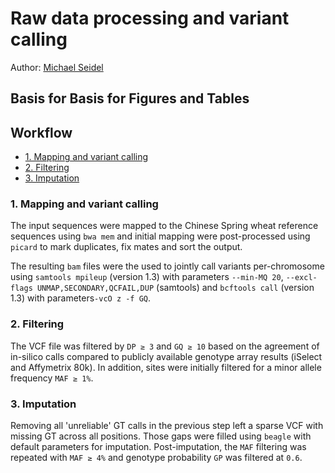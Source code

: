 # Raw data processing and variant calling

Author: [Michael Seidel](mailto:michael.seidel@helmholtz-muenchen.de)

## Basis for Basis for Figures and Tables

## Workflow

* [1. Mapping and variant calling](#1-mapping-and-variant-calling)
* [2. Filtering](#2-filtering)
* [3. Imputation](#3-imputation)

### 1. Mapping and variant calling

The input sequences were mapped to the Chinese Spring wheat reference sequences
using `bwa mem` and initial mapping were post-processed using `picard` to mark
duplicates, fix mates and sort the output.

The resulting `bam` files were the used to jointly call variants per-chromosome
using `samtools mpileup` (version 1.3) with parameters `--min-MQ 20`,
`--excl-flags UNMAP,SECONDARY,QCFAIL,DUP` (samtools) and `bcftools call`
(version 1.3) with parameters`-vcO z -f GQ`.

### 2. Filtering

The VCF file was filtered by `DP ≥ 3` and `GQ ≥ 10` based on the agreement of
in-silico calls compared to publicly available genotype array results (iSelect
and Affymetrix 80k). In addition, sites were initially filtered for a minor
allele frequency `MAF ≥ 1%`.

### 3. Imputation

Removing all 'unreliable' GT calls in the previous step left a sparse VCF with
missing GT across all positions. Those gaps were filled using `beagle` with
default parameters for imputation. Post-imputation, the `MAF` filtering was
repeated with `MAF ≥ 4%` and genotype probability `GP` was filtered at `0.6`.
